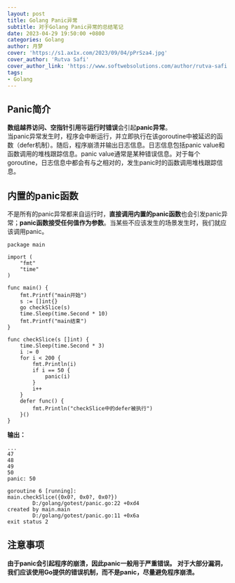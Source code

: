 ```yaml
---
layout: post
title: Golang Panic异常
subtitle: 对于Golang Panic异常的总结笔记
date: 2023-04-29 19:50:00 +0800
categories: Golang
author: 月梦
cover: 'https://s1.ax1x.com/2023/09/04/pPrSza4.jpg'
cover_author: 'Rutva Safi'
cover_author_link: 'https://www.softwebsolutions.com/author/rutva-safi'
tags: 
- Golang  
---
```


## Panic简介
**数组越界访问、空指针引用**等**运行时错误**会引起**panic异常**。  
当panic异常发生时，程序会中断运行，并立即执行在该goroutine中被延迟的函数（defer机制）。随后，程序崩溃并输出日志信息。日志信息包括panic value和函数调用的堆栈跟踪信息。panic value通常是某种错误信息。对于每个goroutine，日志信息中都会有与之相对的，发生panic时的函数调用堆栈跟踪信息。

## 内置的panic函数
不是所有的panic异常都来自运行时，**直接调用内置的panic函数**也会引发panic异常；**panic函数接受任何值作为参数**。当某些不应该发生的场景发生时，我们就应该调用panic。
```golang
package main

import (
	"fmt"
	"time"
)

func main() {
	fmt.Printf("main开始")
	s := []int{}
	go checkSlice(s)
	time.Sleep(time.Second * 10)
	fmt.Printf("main结束")
}

func checkSlice(s []int) {
	time.Sleep(time.Second * 3)
	i := 0
	for i < 200 {
		fmt.Println(i)
		if i == 50 {
			panic(i)
		}
		i++
	}
	defer func() {
		fmt.Println("checkSlice中的defer被执行")
	}()
}
```
**输出：**
```shell
...
47
48
49
50
panic: 50

goroutine 6 [running]:
main.checkSlice({0x0?, 0x0?, 0x0?})
        D:/golang/gotest/panic.go:22 +0xd4
created by main.main
        D:/golang/gotest/panic.go:11 +0x6a
exit status 2

```

## 注意事项
**由于panic会引起程序的崩溃，因此panic一般用于严重错误。**
**对于大部分漏洞，我们应该使用Go提供的错误机制，而不是panic，尽量避免程序崩溃。**  
